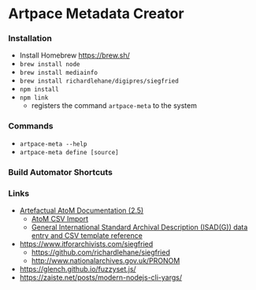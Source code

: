 # Artpace Metadata Creator

### Installation
- Install Homebrew https://brew.sh/
- `brew install node`
- `brew install mediainfo`
- `brew install richardlehane/digipres/siegfried `
- `npm install`
- `npm link` 
  - registers the command `artpace-meta` to the system

### Commands
- `artpace-meta --help`
- `artpace-meta define [source]` 

### Build Automator Shortcuts

### Links 
- [Artefactual AtoM Documentation (2.5)](https://www.accesstomemory.org/en/docs/2.5/)
  - [AtoM CSV Import](https://www.accesstomemory.org/en/docs/2.5/user-manual/import-export/csv-import/#csv-import)
  - [General International Standard Archival Description (ISAD(G)) data entry and CSV template reference](https://www.accesstomemory.org/en/docs/2.5/user-manual/data-templates/isad-template/#isad-template)
- https://www.itforarchivists.com/siegfried
  - https://github.com/richardlehane/siegfried
  - http://www.nationalarchives.gov.uk/PRONOM
- https://glench.github.io/fuzzyset.js/
- https://zaiste.net/posts/modern-nodejs-cli-yargs/
